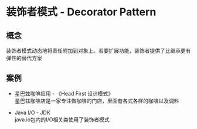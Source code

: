 # 装饰者模式 - Decorator Pattern

## 概念

装饰者模式动态地将责任附加到对象上。若要扩展功能，装饰者提供了比继承更有弹性的替代方案

## 案例

* 星巴兹咖啡应用 - 《Head First 设计模式》  
  星巴兹咖啡店是一家专注做咖啡的门店，里面有各式各样的咖啡以及调料

* Java I/O - JDK  
  java.io包内的I/O相关类使用了装饰者模式